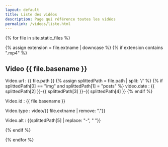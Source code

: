 ```yaml
---
layout: default
title: Liste des vidéos
description: Page qui référence toutes les vidéos 
permalink: /videos/liste.html
---
```


{% for file in site.static_files %}

{% assign extension = file.extname | downcase %}
{% if extension contains ".mp4" %}
    
## Video {{ file.basename }}

Video.url : {{ file.path }}
{% assign splittedPath = file.path | split: '/' %}
{% if splittedPath[0] == "img" and splittedPath[1] = "posts" %}
video.date : {{ splittedPath[2] }}-{{ splittedPath[3] }}-{{ splittedPath[4] }}
{% endif %}

Video.id : {{ file.basename }}

Video.type : video/{{ file.extname | remove: "."}}

Video.alt : {{splittedPath[5] | replace: "-", " "}}
  
{% endif %}

{% endfor %}
